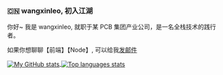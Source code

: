 ### :cn: wangxinleo, 初入江湖

你好~ 我是 wangxinleo, 就职于某 PCB 集团产业公司，是一名全栈技术的践行者。

如果你想聊聊【前端】【Node】, 可以给我[发邮件](mailto:wangxin.leo@outlook.com)

<div>
  <a href="https://github.com/qwerty541">
    <img align="center" alt="My GitHub stats" src="https://github-readme-stats.vercel.app/api?username=wangxinleo&show_icons=true" />
  </a>
  <a href="https://github.com/qwerty541">
    <img align="center" alt="Top languages stats" src="https://github-readme-stats.vercel.app/api/top-langs/?username=wangxinleo&layout=compact&hide=tsql" />
  </a>
</div>
